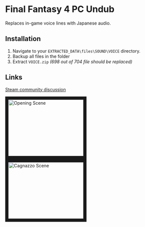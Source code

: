 # Final Fantasy 4 PC Undub

   Replaces in-game voice lines with Japanese audio.

## Installation

1. Navigate to your `EXTRACTED_DATA\files\SOUND\VOICE` directory.
2. Backup all files in the folder
3. Extract `VOICE.zip` *(698 out of 704 file should be replaced)*

## Links

[Steam community discussion](https://goo.gl/yEKPEQ)

<a href="https://www.youtube.com/watch?feature=player_embedded&v=5QNm8uuom6U">
<img src="https://img.youtube.com/vi/5QNm8uuom6U/0.jpg" alt="Opening Scene" width="240" height="180" border="10"/></a>

<a href="https://www.youtube.com/watch?feature=player_embedded&v=gv_f3IqTgds">
<img src="https://img.youtube.com/vi/gv_f3IqTgds/0.jpg" alt="Cagnazzo Scene" width="240" height="180" border="10"/></a>
